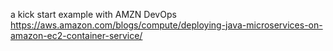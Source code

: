 
a kick start example with AMZN DevOps
https://aws.amazon.com/blogs/compute/deploying-java-microservices-on-amazon-ec2-container-service/

